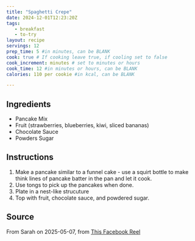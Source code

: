 ```yaml
---
title: "Spaghetti Crepe"
date: 2024-12-01T12:23:20Z
tags: 
   - breakfast
   - to-try
layout: recipe
servings: 12
prep_time: 5 #in minutes, can be BLANK
cook: true # If cooking leave true, if cooling set to false
cook_increment: minutes # set to minutes or hours
cook_time: 12 #in minutes or hours, can be BLANK
calories: 110 per cookie #in kcal, can be BLANK

---
```

## Ingredients

- Pancake Mix
- Fruit (strawberries, blueberries, kiwi, sliced bananas)
- Chocolate Sauce
- Powders Sugar

## Instructions

1. Make a pancake similar to a funnel cake - use a squirt bottle to make think lines of pancake batter in the pan and let it cook.
2. Use tongs to pick up the pancakes when done.
3. Plate in a nest-like strucuture
4. Top with fruit, chocolate sauce, and powdered sugar.


## Source

From Sarah on 2025-05-07, from [This Facebook Reel](https://www.facebook.com/reel/970940995109313)